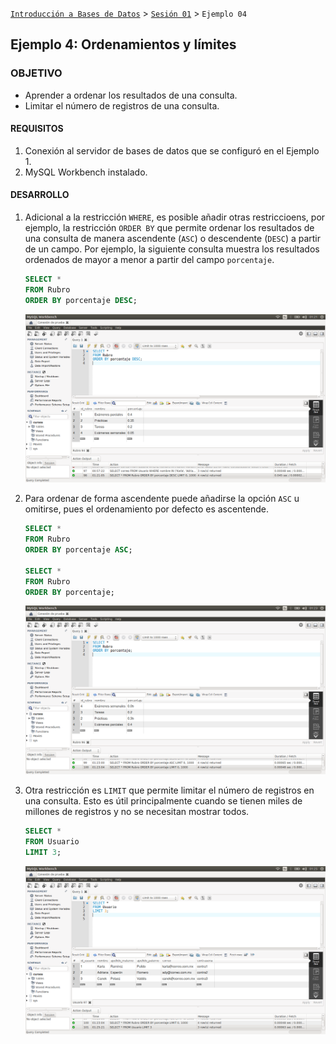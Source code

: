 [`Introducción a Bases de Datos`](../../Readme.md) > [`Sesión 01`](../Readme.md) > `Ejemplo 04`

## Ejemplo 4: Ordenamientos y límites

### OBJETIVO

- Aprender a ordenar los resultados de una consulta.
- Limitar el número de registros de una consulta.

#### REQUISITOS

1. Conexión al servidor de bases de datos que se configuró en el Ejemplo 1.
2. MySQL Workbench instalado.

#### DESARROLLO

1. Adicional a la restricción `WHERE`, es posible añadir otras restriccioens, por ejemplo, la restricción `ORDER BY` que permite ordenar los resultados de una consulta de manera ascendente (`ASC`) o descendente (`DESC`) a partir de un campo. Por ejemplo, la siguiente consulta muestra los resultados ordenados de mayor a menor a partir del campo `porcentaje`.

   ```sql
   SELECT *
   FROM Rubro
   ORDER BY porcentaje DESC;
   ```
   
   ![imagen](imagenes/s1-w41.png)

2. Para ordenar de forma ascendente puede añadirse la opción `ASC` u omitirse, pues el ordenamiento por defecto es ascentende.

   ```sql
   SELECT *
   FROM Rubro
   ORDER BY porcentaje ASC;
   
   SELECT *
   FROM Rubro
   ORDER BY porcentaje;
   ```
   
   ![imagen](imagenes/s1-w42.png)

3. Otra restricción es `LIMIT` que permite limitar el número de registros en una consulta. Esto es útil principalmente cuando se tienen miles de millones de registros y no se necesitan mostrar todos.

   ```sql
   SELECT *
   FROM Usuario
   LIMIT 3;
   ```
 
   ![imagen](imagenes/s1-w43.png)
   
